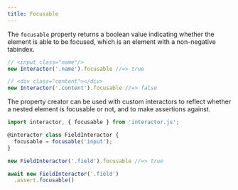 ```yaml
---
title: Focusable
---
```


The `focusable` property returns a boolean value indicating whether the element
is able to be focused, which is an element with a non-negative tabindex.

``` javascript
// <input class="name"/>
new Interactor('.name').focusable //=> true

// <div class="content"></div>
new Interactor('.content').focusable //=> false
```

The property creator can be used with custom interactors to reflect whether a
nested element is focusable or not, and to make assertions against.

``` javascript
import interactor, { focusable } from 'interactor.js';

@interactor class FieldInteractor {
  focusable = focusable('input');
}

new FieldInteractor('.field').focusable //=> true

await new FieldInteractor('.field')
  .assert.focusable()
```
